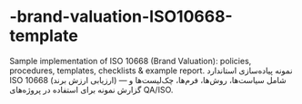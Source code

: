 # -brand-valuation-ISO10668-template
Sample implementation of ISO 10668 (Brand Valuation): policies, procedures, templates, checklists &amp; example report.
نمونه پیاده‌سازی استاندارد ISO 10668 (ارزیابی ارزش برند) — شامل سیاست‌ها، روش‌ها، فرم‌ها، چک‌لیست‌ها و گزارش نمونه برای استفاده در پروژه‌های QA/ISO.
